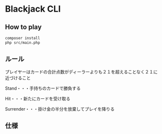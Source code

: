 # Blackjack CLI

## How to play

```bash
composer install
php src/main.php
```

## ルール

プレイヤーはカードの合計点数がディーラーよりも２１を超えることなく２１に近づけること

Stand・・・手持ちのカードで勝負する

Hit・・・新たにカードを受け取る

Surrender・・・掛け金の半分を放棄してプレイを降りる

## 仕様
